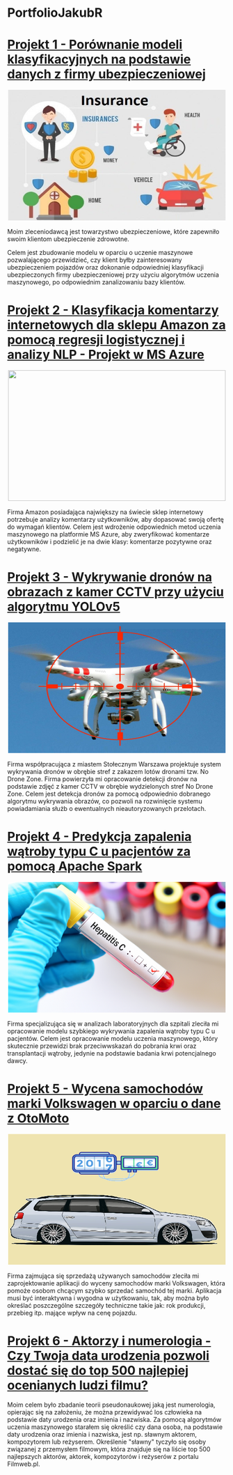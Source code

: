 # PortfolioJakubR

# [Projekt 1 - Porównanie modeli klasyfikacyjnych na podstawie danych z firmy ubezpieczeniowej](https://github.com/TheLordWeirdSloughFeg/proj_modele)

<p align="center">
  <img src="https://github.com/TheLordWeirdSloughFeg/PortfolioJakubR/blob/main/Obrazki/insurance.jpg"  width="500" height="300" />
</p>

Moim zleceniodawcą jest towarzystwo ubezpieczeniowe, które zapewniło swoim klientom ubezpieczenie zdrowotne. 

Celem jest zbudowanie modelu w oparciu o uczenie maszynowe pozwalającego przewidzieć, czy klient byłby zainteresowany ubezpieczeniem pojazdów oraz dokonanie odpowiedniej klasyfikacji ubezpieczonych firmy ubezpieczeniowej przy użyciu algorytmów uczenia maszynowego, po odpowiednim zanalizowaniu bazy klientów.
<br/>

# [Projekt 2 - Klasyfikacja komentarzy internetowych dla sklepu Amazon za pomocą regresji logistycznej i analizy NLP - Projekt w MS Azure](https://github.com/TheLordWeirdSloughFeg/proj_klasyf_kom)

<p align="center">
  <img src="https://github.com/TheLordWeirdSloughFeg/PortfolioJakubR/blob/main/Obrazki/amazn.jpg"  width="500" height="300" />
</p>

Firma Amazon posiadająca największy na świecie sklep internetowy potrzebuje analizy komentarzy użytkowników, aby dopasować swoją ofertę do wymagań klientów.
Celem jest wdrożenie odpowiednich metod uczenia maszynowego na platformie MS Azure, aby zweryfikować komentarze użytkowników i podzielić je na dwie klasy: komentarze pozytywne oraz negatywne.
<br/>

# [Projekt 3 - Wykrywanie dronów na obrazach z kamer CCTV przy użyciu algorytmu YOLOv5](https://github.com/TheLordWeirdSloughFeg/proj_wykr_dron)

<p align="center">
  <img src="https://github.com/TheLordWeirdSloughFeg/PortfolioJakubR/blob/main/Obrazki/anti-drone.jpg"  width="500" height="300" />
</p>
Firma współpracująca z miastem Stołecznym Warszawa projektuje system wykrywania dronów w obrębie stref z zakazem lotów dronami tzw. No Drone Zone. Firma powierzyła mi opracowanie detekcji dronów na podstawie zdjęć z kamer CCTV w obrębie wydzielonych stref No Drone Zone. Celem jest detekcja dronów za pomocą odpowiednio dobranego algorytmu wykrywania obrazów, co pozwoli na rozwinięcie systemu powiadamiania służb o ewentualnych nieautoryzowanych przelotach.
<br/>

# [Projekt 4 - Predykcja zapalenia wątroby typu C u pacjentów za pomocą Apache Spark](https://github.com/TheLordWeirdSloughFeg/proj_pred_chor)

<p align="center">
  <img src="https://github.com/TheLordWeirdSloughFeg/PortfolioJakubR/blob/main/Obrazki/hepatitis-C.png"  width="500" height="300" />
</p>
Firma specjalizująca się w analizach laboratoryjnych dla szpitali zleciła mi opracowanie modelu szybkiego wykrywania zapalenia wątroby typu C u pacjentów. Celem jest opracowanie modelu uczenia maszynowego, który skutecznie przewidzi brak przeciwwskazań do pobrania krwi oraz transplantacji wątroby, jedynie na podstawie badania krwi potencjalnego dawcy.
<br/>

# [Projekt 5 - Wycena samochodów marki Volkswagen w oparciu o dane z OtoMoto](https://github.com/TheLordWeirdSloughFeg/proj_wyc_VW_oto_moto)
<p align="center">
  <img src="https://github.com/TheLordWeirdSloughFeg/PortfolioJakubR/blob/main/Obrazki/estim.png"  width="500" height="300" />
</p>
Firma zajmująca się sprzedażą używanych samochodów zleciła mi zaprojektowanie aplikacji do wyceny samochodów marki Volkswagen, która pomoże osobom chcącym szybko sprzedać samochód tej marki. Aplikacja musi być interaktywna i wygodna w użytkowaniu, tak, aby można było określać poszczególne szczegóły techniczne takie jak: rok produkcji, przebieg itp. mające wpływ na cenę pojazdu.

<br/>

# [Projekt 6 - Aktorzy i numerologia - Czy Twoja data urodzenia pozwoli dostać się do top 500 najlepiej ocenianych ludzi filmu?](https://github.com/TheLordWeirdSloughFeg/proj_bad_numer)

Moim celem było zbadanie teorii pseudonaukowej jaką jest numerologia, opierając się na założeniu, że można przewidywać los człowieka na podstawie daty urodzenia oraz imienia i nazwiska. Za pomocą algorytmów uczenia maszynowego starałem się określić czy dana osoba, na podstawie daty urodzenia oraz imienia i nazwiska, jest np. sławnym aktorem, kompozytorem lub reżyserem. Określenie "sławny" tyczyło się osoby związanej z przemysłem filmowym, która znajduje się na liście top 500 najlepszych aktorów, aktorek, kompozytorów i reżyserów z portalu Filmweb.pl.
